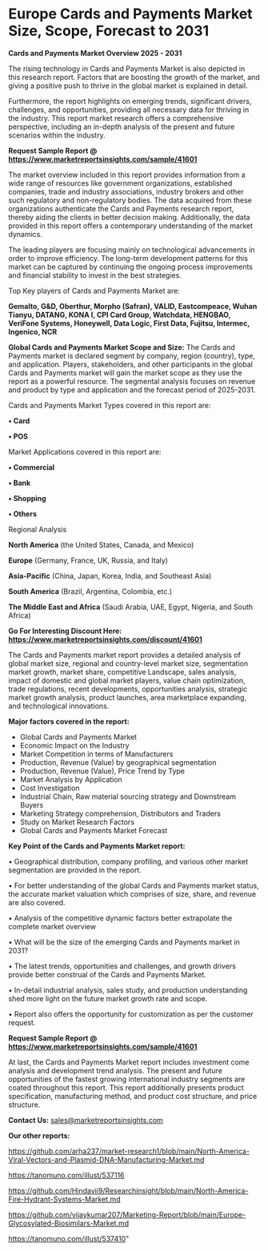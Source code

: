 # Europe Cards and Payments Market Size, Scope, Forecast to 2031

<Strong> Cards and Payments Market Overview 2025 - 2031</strong>

The rising technology in Cards and Payments Market is also depicted in this research report. Factors that are boosting the growth of the market, and giving a positive push to thrive in the global market is explained in detail.

Furthermore, the report highlights on emerging trends, significant drivers, challenges, and opportunities, providing all necessary data for thriving in the industry. This report market research offers a comprehensive perspective, including an in-depth analysis of the present and future scenarios within the industry.

<strong>Request Sample Report @ <a href=https://www.marketreportsinsights.com/sample/41601>https://www.marketreportsinsights.com/sample/41601</a></strong>

The market overview included in this report provides information from a wide range of resources like government organizations, established companies, trade and industry associations, industry brokers and other such regulatory and non-regulatory bodies. The data acquired from these organizations authenticate the Cards and Payments research report, thereby aiding the clients in better decision making. Additionally, the data provided in this report offers a contemporary understanding of the market dynamics.

The leading players are focusing mainly on technological advancements in order to improve efficiency. The long-term development patterns for this market can be captured by continuing the ongoing process improvements and financial stability to invest in the best strategies.

Top Key players of Cards and Payments Market are:

<strong>Gemalto, G&D, Oberthur, Morpho (Safran), VALID, Eastcompeace, Wuhan Tianyu, DATANG, KONA I, CPI Card Group, Watchdata, HENGBAO, VeriFone Systems, Honeywell, Data Logic, First Data, Fujitsu, Intermec, Ingenico, NCR</strong>

<strong><b>Global Cards and Payments Market Scope and Size:</b></strong>
The Cards and Payments market is declared segment by company, region (country), type, and application. Players, stakeholders, and other participants in the global Cards and Payments market will gain the market scope as they use the report as a powerful resource. The segmental analysis focuses on revenue and product by type and application and the forecast period of 2025-2031.

Cards and Payments Market Types covered in this report are:

<strong>•  Card

•  POS</strong>

Market Applications covered in this report are:

<strong>•  Commercial

•  Bank

•  Shopping

•  Others</strong> 

Regional Analysis

<strong>North America</strong> (the United States, Canada, and Mexico)

<strong>Europe</strong> (Germany, France, UK, Russia, and Italy)

<strong>Asia-Pacific</strong> (China, Japan, Korea, India, and Southeast Asia)

<strong>South America</strong> (Brazil, Argentina, Colombia, etc.)

<strong>The Middle East and Africa</strong> (Saudi Arabia, UAE, Egypt, Nigeria, and South Africa)

<strong>Go For Interesting Discount Here: <a href=https://www.marketreportsinsights.com/discount/41601>https://www.marketreportsinsights.com/discount/41601</a></strong>

The Cards and Payments market report provides a detailed analysis of global market size, regional and country-level market size, segmentation market growth, market share, competitive Landscape, sales analysis, impact of domestic and global market players, value chain optimization, trade regulations, recent developments, opportunities analysis, strategic market growth analysis, product launches, area marketplace expanding, and technological innovations.

<strong><b>Major factors covered in the report:</b></strong>
<ul>
  <li>Global Cards and Payments Market </li>
  <li>Economic Impact on the Industry</li>
  <li>Market Competition in terms of Manufacturers</li>
  <li>Production, Revenue (Value) by geographical segmentation</li>
  <li>Production, Revenue (Value), Price Trend by Type</li>
  <li>Market Analysis by Application</li>
  <li>Cost Investigation</li>
  <li>Industrial Chain, Raw material sourcing strategy and Downstream Buyers</li>
  <li>Marketing Strategy comprehension, Distributors and Traders</li>
  <li>Study on Market Research Factors</li>
  <li>Global Cards and Payments Market Forecast</li>
</ul>

<strong><b>Key Point of the Cards and Payments Market report:</b></strong>

• Geographical distribution, company profiling, and various other market segmentation are provided in the report.

• For better understanding of the global Cards and Payments market status, the accurate market valuation which comprises of size, share, and revenue are also covered.

• Analysis of the competitive dynamic factors better extrapolate the complete market overview

• What will be the size of the emerging Cards and Payments market in 2031?

• The latest trends, opportunities and challenges, and growth drivers provide better construal of the Cards and Payments Market.

• In-detail industrial analysis, sales study, and production understanding shed more light on the future market growth rate and scope.

• Report also offers the opportunity for customization as per the customer request.

<strong>Request Sample Report @ <a href=https://www.marketreportsinsights.com/sample/41601>https://www.marketreportsinsights.com/sample/41601</a></strong>

At last, the Cards and Payments Market report includes investment come analysis and development trend analysis. The present and future opportunities of the fastest growing international industry segments are coated throughout this report. This report additionally presents product specification, manufacturing method, and product cost structure, and price structure.

<strong>Contact Us:</strong>
sales@marketreportsinsights.com

<strong>Our other reports:</strong>

<a href=https://github.com/arha237/market-research1/blob/main/North-America-Viral-Vectors-and-Plasmid-DNA-Manufacturing-Market.md>https://github.com/arha237/market-research1/blob/main/North-America-Viral-Vectors-and-Plasmid-DNA-Manufacturing-Market.md</a>

<a href=https://tanomuno.com/illust/537116>https://tanomuno.com/illust/537116</a>

<a href=https://github.com/Hindavii9/Researchinsight/blob/main/North-America-Fire-Hydrant-Systems-Market.md>https://github.com/Hindavii9/Researchinsight/blob/main/North-America-Fire-Hydrant-Systems-Market.md</a>

<a href=https://github.com/vijaykumar207/Marketing-Report/blob/main/Europe-Glycosylated-Biosimilars-Market.md>https://github.com/vijaykumar207/Marketing-Report/blob/main/Europe-Glycosylated-Biosimilars-Market.md</a>

<a href=https://tanomuno.com/illust/537410>https://tanomuno.com/illust/537410</a>"
